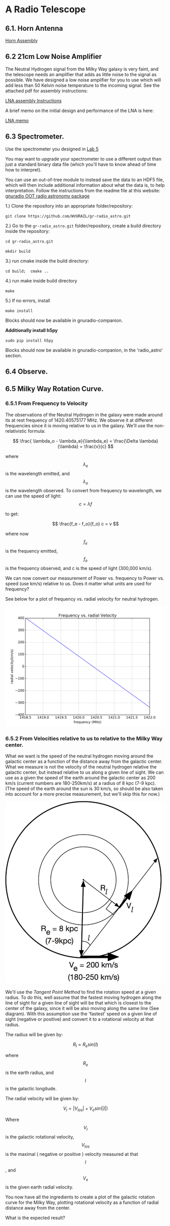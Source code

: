 # A Radio Telescope

## 6.1. Horn Antenna

[Horn Assembly](DSPIRA_Horn_Assembly.pdf)

## 6.2  21cm Low Noise Amplifier

The Neutral Hydrogen signal from the Milky Way galaxy is very faint, and the telescope needs an amplifier that adds as little noise to the signal as possible.  We have designed a low noise amplifier for you to use which will add less than 50 Kelvin noise temperature to the incoming signal.  See the attached pdf for assembly instructions:

[LNA assembly Instructions](DSPIRA_LNA_assembly.pdf)

A brief memo on the initial design and performance of the LNA is here:

[LNA memo](DSPIRA_memo2_LNA.pdf)

## 6.3 Spectrometer.  

Use the spectrometer you designed in [Lab 5](../05)

You may want to upgrade your spectrometer to use a different output than just a standard binary data file (which you'll have to know ahead of time how to interpret).

You can use an out-of-tree module to instead save the data to an HDF5 file, which will then include additional information about what the data is, to help interpretation. Follow the instructions from the readme file at this website:
[gnuradio OOT radio astronomy package ](https://github.com/WVURAIL/gr-radio_astro)

1.) Clone the repository into an appropriate folder/repository: 

``git clone https://github.com/WVURAIL/gr-radio_astro.git``

2.) Go to the ``gr-radio_astro.git`` folder/repository, create a build directory inside the repository:

``
cd gr-radio_astro.git
``

``
mkdir build
`` 

3.)  run cmake inside the build directory:

``cd build;  cmake ..``

4.) run make inside build directory

``make``

5.)  If no errors, install

``make install``

Blocks should now be available in gnuradio-companion.
 
 **Additionally install h5py**
 
 ``sudo pip install h5py``


Blocks should now be available in gnuradio-companion, in the 'radio_astro' section.


## 6.4  Observe.

## 6.5 Milky Way Rotation Curve.  

### 6.5.1 From Frequency to Velocity
The observations of the Neutral Hydrogen in the galaxy were made around its at rest frequency of 1420.40575177 MHz.  We observe it at different frequencies since it is moving relative to us in the galaxy.  We'll use the non-relativistic formula:

$$  \frac{ \lambda_o - \lambda_e}{\lambda_e} = \frac{\Delta \lambda}{\lambda} = \frac{v}{c} $$

where $$ \lambda_e $$ is the wavelength emitted, and $$ \lambda_o $$ is the wavelength observed.  To convert from frequency to wavelength, we can use the speed of light:
$$ c = \lambda f $$

to get:

$$ \frac{f_e - f_o}{f_o} c = v $$

where now $$f_e$$ is the frequency emitted, $$f_o$$ is the frequency observed, and c is the speed of light (300,000 km/s).

We can now convert our measurement of Power vs. frequency to Power vs. speed (use km/s) relative to us.  Does it matter what units are used for frequency?

See below for a plot of frequency vs. radial velocity for neutral hydrogen.

![freq_vs_radial_velocity](img/freq_vs_radial_velocity.png)



### 6.5.2 From Velocities relative to us to relative to the Milky Way center.  

What we want is the speed of the neutral hydrogen moving around the galactic center as a function of the distance away from the galactic center.  What we measure is not the velocity of the neutral hydrogen relative the galactic center, but instead relative to us along a given line of sight.  We can use as a given the speed of the earth around the galactic center as 200 km/s (current numbers are 180-250km/s) at a radius of 8 kpc (7-9 kpc).  (The speed of the earth around the sun is 30 km/s, so should be also taken into account for a more precise measurement, but we'll skip this for now.)

![Galactic Rotation](img/galactic_rotation.png) 

We'll use the *Tangent Point Method* to find the rotation speed at a given radius.  To do this, well assume that the fastest moving hydrogen along the line of sight for a given line of sight will be that which is closest to the center of the galaxy, since it will be also moving along the same line (See diagram).  With this assumption use the 'fastest' speed on a given line of sight (negative or positive) and convert it to a rotational velocity at that radius.  

The radius will be given by:

$$ R_l = R_e sin(l) $$

where $$ R_e $$ is the earth radius, and $$l$$ is the galactic longitude.  

The radial velocity will be given by:

$$ V_l = | V_{los} | + V_e sin(|l|) $$

Where $$ V_l $$ is the galactic rotational velocity, $$ V_{los} $$ is the maximal ( negative or positive ) velocity measured at that $$l$$, and $$ V_e $$ is the given earth radial velocity.  

You now have all the ingredients to create a plot of the galactic rotation curve for the Milky Way, plotting rotational velocity as a function of radial distance away from the center.  

What is the expected result?



